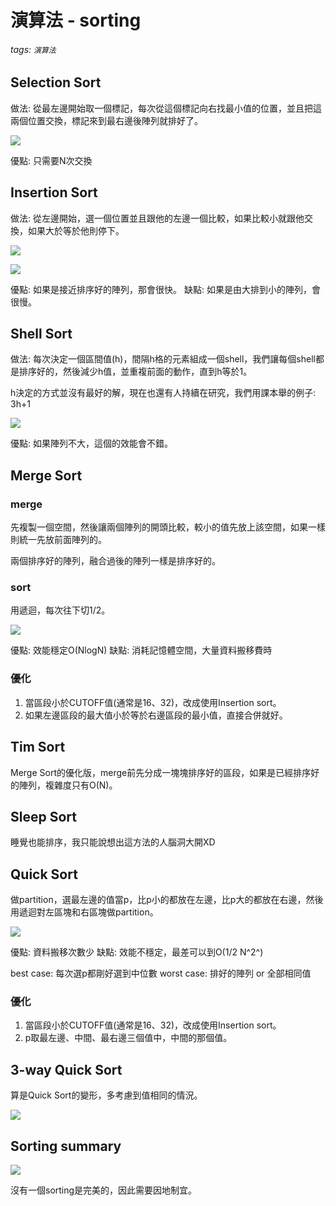 # 演算法 - sorting

###### tags: `演算法`

## Selection Sort
做法: 從最左邊開始取一個標記，每次從這個標記向右找最小值的位置，並且把這兩個位置交換，標記來到最右邊後陣列就排好了。

![](https://i.imgur.com/G9yo3dF.png)




優點: 只需要N次交換

## Insertion Sort
做法: 從左邊開始，選一個位置並且跟他的左邊一個比較，如果比較小就跟他交換，如果大於等於他則停下。

![](https://i.imgur.com/7ec32no.png)

![](https://i.imgur.com/JDNV3Kl.png)




優點: 如果是接近排序好的陣列，那會很快。
缺點: 如果是由大排到小的陣列，會很慢。

## Shell Sort
做法: 每次決定一個區間值(h)，間隔h格的元素組成一個shell，我們讓每個shell都是排序好的，然後減少h值，並重複前面的動作，直到h等於1。

h決定的方式並沒有最好的解，現在也還有人持續在研究，我們用課本舉的例子: 3h+1

![](https://i.imgur.com/9orPyya.png)



優點: 如果陣列不大，這個的效能會不錯。

## Merge Sort
### merge
先複製一個空間，然後讓兩個陣列的開頭比較，較小的值先放上該空間，如果一樣則統一先放前面陣列的。

兩個排序好的陣列，融合過後的陣列一樣是排序好的。

### sort
用遞迴，每次往下切1/2。

![](https://i.imgur.com/4O5UIlk.png)

優點: 效能穩定O(NlogN)
缺點: 消耗記憶體空間，大量資料搬移費時

### 優化
1. 當區段小於CUTOFF值(通常是16、32)，改成使用Insertion sort。
2. 如果左邊區段的最大值小於等於右邊區段的最小值，直接合併就好。

## Tim Sort
Merge Sort的優化版，merge前先分成一塊塊排序好的區段，如果是已經排序好的陣列，複雜度只有O(N)。

## Sleep Sort
睡覺也能排序，我只能說想出這方法的人腦洞大開XD

## Quick Sort
做partition，選最左邊的值當p，比p小的都放在左邊，比p大的都放在右邊，然後用遞迴對左區塊和右區塊做partition。

![](https://i.imgur.com/H3E6xDR.png)



優點: 資料搬移次數少
缺點: 效能不穩定，最差可以到O(1/2 N^2^)

best case: 每次選p都剛好選到中位數
worst case: 排好的陣列 or 全部相同值

### 優化
1. 當區段小於CUTOFF值(通常是16、32)，改成使用Insertion sort。
2. p取最左邊、中間、最右邊三個值中，中間的那個值。

## 3-way Quick Sort
算是Quick Sort的變形，多考慮到值相同的情況。

![](https://i.imgur.com/iv02bAL.png)



## Sorting summary
![](https://i.imgur.com/hBi3rv8.png)

沒有一個sorting是完美的，因此需要因地制宜。